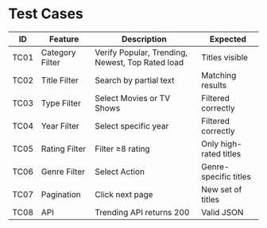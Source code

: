 # Test Cases

| ID | Feature | Description | Expected |
|----|----------|--------------|-----------|
| TC01 | Category Filter | Verify Popular, Trending, Newest, Top Rated load | Titles visible |
| TC02 | Title Filter | Search by partial text | Matching results |
| TC03 | Type Filter | Select Movies or TV Shows | Filtered correctly |
| TC04 | Year Filter | Select specific year | Filtered correctly |
| TC05 | Rating Filter | Filter ≥8 rating | Only high-rated titles |
| TC06 | Genre Filter | Select Action | Genre-specific titles |
| TC07 | Pagination | Click next page | New set of titles |
| TC08 | API | Trending API returns 200 | Valid JSON |
